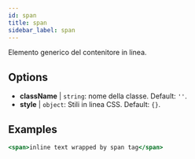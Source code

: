 ```yaml
---
id: span
title: span
sidebar_label: span
---
```


Elemento generico del contenitore in linea.

## Options

* __className__ | `string`: nome della classe. Default: `''`.
* __style__ | `object`: Stili in linea CSS. Default: `{}`.


## Examples

```jsx live
<span>inline text wrapped by span tag</span>
```

